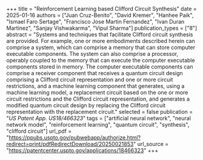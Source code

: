 +++
title = "Reinforcement Learning based Clifford Circuit Synthesis"
date = 2025-01-16
authors = ["Juan Cruz-Benito",  "David Kremer", "Hanhee Paik", "Ismael Faro Sertage",  "Francisco Jose Martin Fernandez", "Ivan Duran Martinez", "Sanjay Vishwakarma", "Vipul Sharma"]
publication_types = ["8"]
abstract = "Systems and techniques that facilitate Clifford circuit synthesis are provided. For example, one or more embodiments described herein can comprise a system, which can comprise a memory that can store computer executable components. The system can also comprise a processor, operably coupled to the memory that can execute the computer executable components stored in memory. The computer executable components can comprise a receiver component that receives a quantum circuit design comprising a Clifford circuit representation and one or more circuit restrictions, and a machine learning component that generates, using a machine learning model, a replacement circuit based on the one or more circuit restrictions and the Clifford circuit representation, and generates a modified quantum circuit design by replacing the Clifford circuit representation with the replacement circuit."
selected = false
publication = "*US Patent App. US18/466323*"
tags = ["artificial neural network", "neural network model", "reinforcement learning", "quantum circuit", "synthesis", "clifford circuit"]
url_pdf = "https://ppubs.uspto.gov/pubwebapp/authorize.html?redirect=print/pdfRedirectDownload/20250021853"
url_source = "https://patentcenter.uspto.gov/applications/18466323"
+++
